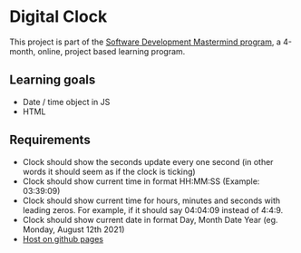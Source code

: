 # Digital Clock
This project is part of the [Software Development Mastermind program](https://andysterkowitz.com/), a 4-month, online, project based learning program. 

## Learning goals
* Date / time object in JS
* HTML
  
## Requirements
* Clock should show the seconds update every one second (in other words it should seem as if the clock is ticking)
* Clock should show current time in format HH:MM:SS (Example: 03:39:09)
* Clock should show current time for hours, minutes and seconds with leading zeros.  For example, if it should say 04:04:09 instead of 4:4:9.
* Clock should show current date in format Day, Month Date Year (eg. Monday, August 12th 2021)
* [Host on github pages](https://coachpacman.github.io/digital-clock/)
